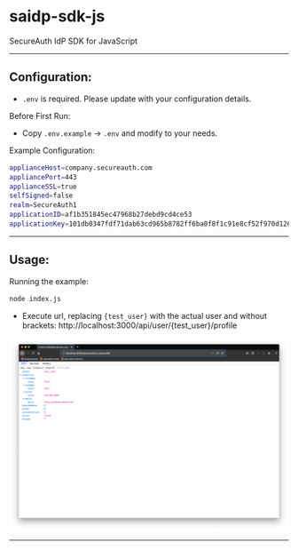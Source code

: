 # saidp-sdk-js

SecureAuth IdP SDK for JavaScript

---
## Configuration:

* `.env` is required. Please update with your configuration details.

Before First Run:
- Copy `.env.example` -> `.env` and modify to your needs.

Example Configuration:
```zsh
applianceHost=company.secureauth.com
appliancePort=443
applianceSSL=true
selfSigned=false
realm=SecureAuth1
applicationID=af1b351845ec47968b27debd9cd4ce53
applicationKey=101db0347fdf71dab63cd965b8782ff6ba0f8f1c91e8cf52f970d1267e0fb453
```

---
## Usage:

Running the example:
```zsh
node index.js
```

* Execute url, replacing `{test_user}` with the actual user and without brackets: http://localhost:3000/api/user/{test_user}/profile

![Example](/test/images/example.png)

---